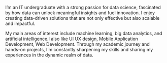 I’m an IT undergraduate with a strong passion for data science, fascinated by how data can unlock meaningful insights and fuel innovation. I enjoy creating data-driven solutions that are not only effective but also scalable and impactful.

My main areas of interest include machine learning, big data analytics, and artificial intelligence.I also like UI UX design, Mobile Application Development, Web Development. Through my academic journey and hands-on projects, I’m constantly sharpening my skills and sharing my experiences in the dynamic realm of data.

